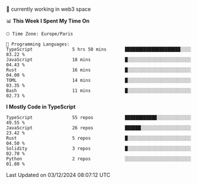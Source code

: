 🔭 currently working in web3 space

<!--START_SECTION:waka-->
📊 **This Week I Spent My Time On** 

```text
🕑︎ Time Zone: Europe/Paris

💬 Programming Languages: 
TypeScript               5 hrs 50 mins       █████████████████████░░░░   83.22 % 
JavaScript               18 mins             █░░░░░░░░░░░░░░░░░░░░░░░░   04.43 % 
Rust                     16 mins             █░░░░░░░░░░░░░░░░░░░░░░░░   04.00 % 
TOML                     14 mins             █░░░░░░░░░░░░░░░░░░░░░░░░   03.35 % 
Bash                     11 mins             █░░░░░░░░░░░░░░░░░░░░░░░░   02.73 % 
```

**I Mostly Code in TypeScript** 

```text
TypeScript               55 repos            ████████████░░░░░░░░░░░░░   49.55 % 
JavaScript               26 repos            ██████░░░░░░░░░░░░░░░░░░░   23.42 % 
Rust                     5 repos             █░░░░░░░░░░░░░░░░░░░░░░░░   04.50 % 
Solidity                 3 repos             █░░░░░░░░░░░░░░░░░░░░░░░░   02.70 % 
Python                   2 repos             ░░░░░░░░░░░░░░░░░░░░░░░░░   01.80 % 
```




 Last Updated on 03/12/2024 08:07:12 UTC
<!--END_SECTION:waka-->
